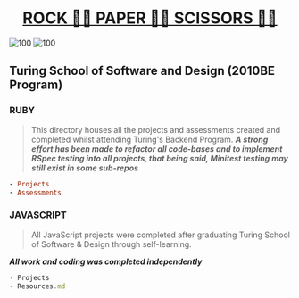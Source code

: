 <h1><b><u><center>ROCK ✊🏽 PAPER ✋🏽 SCISSORS ✌🏽</h1></b></u></center>

![100](https://user-images.githubusercontent.com/67389821/148160482-196b67d4-e69a-4b53-b725-2a8cdfa4d18e.gif) 
![100](https://user-images.githubusercontent.com/67389821/148160390-e2dff3d5-a7e2-4083-90f8-c44fbe737f72.gif)

## Turing School of Software and Design (2010BE Program)

### RUBY

> This directory houses all the projects and assessments created and completed whilst attending Turing's Backend Program.
***A strong effort has been made to refactor all code-bases and to implement RSpec testing into all projects, that being said, Minitest testing may still exist in some sub-repos***

```ruby
- Projects
- Assessments
```

### JAVASCRIPT

> All JavaScript projects were completed after graduating Turing School of Software & Design through self-learning.

***All work and coding was completed independently***

```js
- Projects
- Resources.md
```
